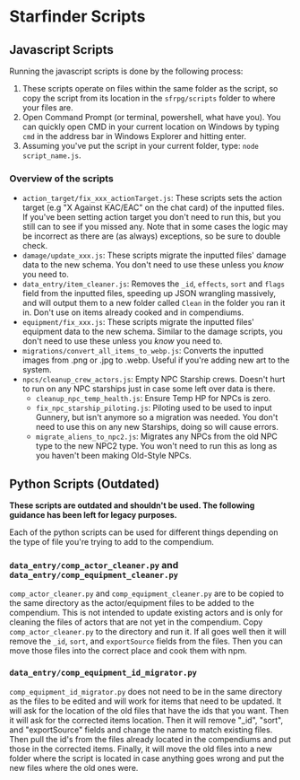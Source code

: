 # Starfinder Scripts

## Javascript Scripts
Running the javascript scripts is done by the following process:

1. These scripts operate on files within the same folder as the script, so copy the script from its location in the `sfrpg/scripts` folder to where your files are.
2. Open Command Prompt (or terminal, powershell, what have you). You can quickly open CMD in your current location on Windows by typing `cmd` in the address bar in Windows Explorer and hitting enter.
3. Assuming you've put the script in your current folder, type: `node script_name.js`.

### Overview of the scripts

- `action_target/fix_xxx_actionTarget.js`: These scripts sets the action target (e.g "X Against KAC/EAC" on the chat card) of the inputted files. If you've been setting action target you don't need to run this, but you still can to see if you missed any. Note that in some cases the logic may be incorrect as there are (as always) exceptions, so be sure to double check.
- `damage/update_xxx.js`: These scripts migrate the inputted files' damage data to the new schema. You don't need to use these unless you *know* you need to.
- `data_entry/item_cleaner.js`: Removes the `_id`, `effects`, `sort` and `flags` field from the inputted files, speeding up JSON wrangling massively, and will output them to a new folder called `Clean` in the folder you ran it in. Don't use on items already cooked and in compendiums.
- `equipment/fix_xxx.js`: These scripts migrate the inputted files' equipment data to the new schema. Similar to the damage scripts, you don't need to use these unless you *know* you need to.
- `migrations/convert_all_items_to_webp.js`: Converts the inputted images from .png or .jpg to .webp. Useful if you're adding new art to the system.
- `npcs/cleanup_crew_actors.js`: Empty NPC Starship crews. Doesn't hurt to run on any NPC starships just in case some left over data is there.
    - `cleanup_npc_temp_health.js`: Ensure Temp HP for NPCs is zero.
    - `fix_npc_starship_piloting.js`: Piloting used to be used to input Gunnery, but isn't anymore so a migration was needed. You don't need to use this on any new Starships, doing so will cause errors.
    - `migrate_aliens_to_npc2.js`: Migrates any NPCs from the old NPC type to the new NPC2 type. You won't need to run this as long as you haven't been making Old-Style NPCs.


## Python Scripts (Outdated)

**These scripts are outdated and shouldn't be used. The following guidance has been left for legacy purposes.**

Each of the python scripts can be used for different things depending on the type of file you're trying to add to the compendium.

### `data_entry/comp_actor_cleaner.py` and `data_entry/comp_equipment_cleaner.py`
`comp_actor_cleaner.py` and `comp_equipment_cleaner.py` are to be copied to the same directory as the actor/equipment files to be added to the compendium. This is not intended to update existing actors and is only for cleaning the files of actors that are not yet in the compendium. Copy `comp_actor_cleaner.py` to the directory and run it. If all goes well then it will remove the `_id`, `sort`, and `exportSource` fields from the files. Then you can move those files into the correct place and cook them with npm.

### `data_entry/comp_equipment_id_migrator.py`
`comp_equipment_id_migrator.py` does not need to be in the same directory as the files to be edited and will work for items that need to be updated. It will ask for the location of the old files that have the ids that you want. Then it will ask for the corrected items location. Then it will remove "_id", "sort", and "exportSource" fields and change the name to match existing files. Then pull the id's from the files already located in the compendiums and put those in the corrected items. Finally, it will move the old files into a new folder where the script is located in case anything goes wrong and put the new files where the old ones were.
